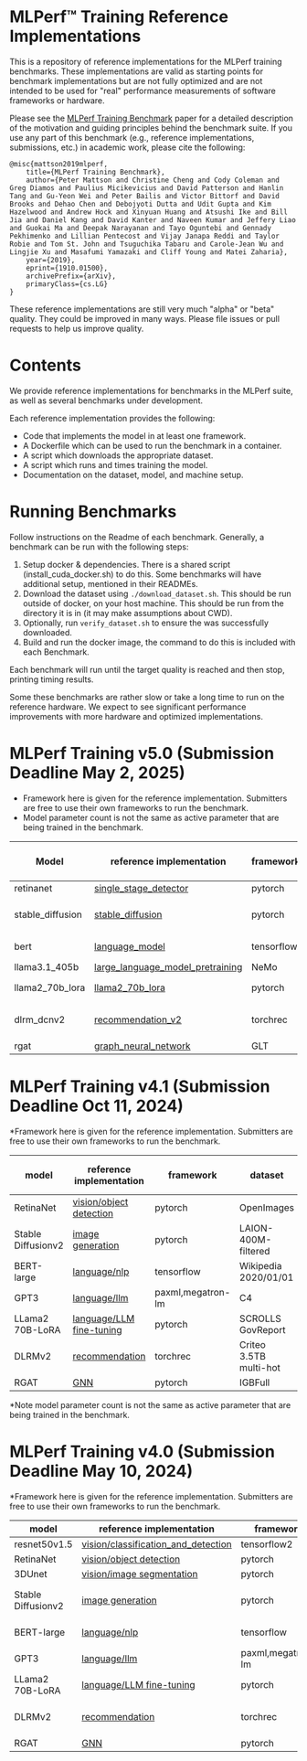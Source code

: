 # MLPerf™ Training Reference Implementations

This is a repository of reference implementations for the MLPerf training benchmarks. These implementations are valid as starting points for benchmark implementations but are not fully optimized and are not intended to be used for "real" performance measurements of software frameworks or hardware. 

Please see the [MLPerf Training Benchmark](https://arxiv.org/abs/1910.01500) paper for a detailed description of the motivation and guiding principles behind the benchmark suite. If you use any part of this benchmark (e.g., reference implementations, submissions, etc.) in academic work, please cite the following:

```
@misc{mattson2019mlperf,
    title={MLPerf Training Benchmark},
    author={Peter Mattson and Christine Cheng and Cody Coleman and Greg Diamos and Paulius Micikevicius and David Patterson and Hanlin Tang and Gu-Yeon Wei and Peter Bailis and Victor Bittorf and David Brooks and Dehao Chen and Debojyoti Dutta and Udit Gupta and Kim Hazelwood and Andrew Hock and Xinyuan Huang and Atsushi Ike and Bill Jia and Daniel Kang and David Kanter and Naveen Kumar and Jeffery Liao and Guokai Ma and Deepak Narayanan and Tayo Oguntebi and Gennady Pekhimenko and Lillian Pentecost and Vijay Janapa Reddi and Taylor Robie and Tom St. John and Tsuguchika Tabaru and Carole-Jean Wu and Lingjie Xu and Masafumi Yamazaki and Cliff Young and Matei Zaharia},
    year={2019},
    eprint={1910.01500},
    archivePrefix={arXiv},
    primaryClass={cs.LG}
}
```

These reference implementations are still very much "alpha" or "beta" quality. They could be improved in many ways. Please file issues or pull requests to help us improve quality.

# Contents

We provide reference implementations for benchmarks in the MLPerf suite, as well as several benchmarks under development. 

Each reference implementation provides the following:
 
* Code that implements the model in at least one framework.
* A Dockerfile which can be used to run the benchmark in a container.
* A script which downloads the appropriate dataset.
* A script which runs and times training the model.
* Documentation on the dataset, model, and machine setup.

# Running Benchmarks

Follow instructions on the Readme of each benchmark. Generally, a benchmark can be run with the following steps:

1. Setup docker & dependencies. There is a shared script (install_cuda_docker.sh) to do this. Some benchmarks will have additional setup, mentioned in their READMEs.
2. Download the dataset using `./download_dataset.sh`. This should be run outside of docker, on your host machine. This should be run from the directory it is in (it may make assumptions about CWD).
3. Optionally, run `verify_dataset.sh` to ensure the was successfully downloaded.
4. Build and run the docker image, the command to do this is included with each Benchmark. 

Each benchmark will run until the target quality is reached and then stop, printing timing results.

Some these benchmarks are rather slow or take a long time to run on the reference hardware. We expect to see significant performance improvements with more hardware and optimized implementations. 

# MLPerf Training v5.0 (Submission Deadline May 2, 2025)

* Framework here is given for the reference implementation. Submitters are free to use their own frameworks to run the benchmark. 
* Model parameter count is not the same as active parameter that are being trained in the benchmark. 

| Model | reference implementation | framework | dataset | model parameter count
| ---- | ---- | ---- | ---- | ----
| retinanet | [single_stage_detector](https://github.com/mlcommons/training/tree/master/single_stage_detector) | pytorch | OpenImages | 37M
| stable_diffusion | [stable_diffusion](https://github.com/mlcommons/training/tree/master/stable_diffusion) | pytorch | LAION-400M-filtered | 865M
| bert | [language_model](https://github.com/mlcommons/training/tree/master/language_model/tensorflow/bert) | tensorflow | Wikipedia 2020/01/01 | 340M
| llama3.1_405b | [large_language_model_pretraining](https://github.com/mlcommons/training/tree/master/large_language_model_pretraining) | NeMo | C4 | 405B
| llama2_70b_lora | [llama2_70b_lora](https://github.com/mlcommons/training/tree/master/llama2_70b_lora) | pytorch | SCROLLS GovReport | 70B
| dlrm_dcnv2 | [recommendation_v2](https://github.com/mlcommons/training/tree/master/recommendation_v2/torchrec_dlrm) | torchrec | Criteo 3.5TB multi-hot | 167M
| rgat | [graph_neural_network](https://github.com/mlcommons/training/tree/master/graph_neural_network) | GLT | IGBFull | 25M

# MLPerf Training v4.1 (Submission Deadline Oct 11, 2024)
*Framework here is given for the reference implementation. Submitters are free to use their own frameworks to run the benchmark.

| model | reference implementation | framework | dataset | model parameter count
| ---- | ---- | ---- | ---- | ----
| RetinaNet | [vision/object detection](https://github.com/mlcommons/training/tree/master/single_stage_detector) | pytorch | OpenImages | 37M
| Stable Diffusionv2 | [image generation](https://github.com/mlcommons/training/tree/master/stable_diffusion) | pytorch | LAION-400M-filtered | 865M
| BERT-large | [language/nlp](https://github.com/mlcommons/training/tree/master/language_model/tensorflow/bert) | tensorflow | Wikipedia 2020/01/01 | 340M
| GPT3 | [language/llm](https://github.com/mlcommons/training/tree/master/large_language_model) | paxml,megatron-lm | C4 | 175B
| LLama2 70B-LoRA | [language/LLM fine-tuning](https://github.com/mlcommons/training/tree/master/llama2_70b_lora) | pytorch | SCROLLS GovReport | 70B
| DLRMv2 | [recommendation](https://github.com/mlcommons/training/tree/master/recommendation_v2/torchrec_dlrm) | torchrec | Criteo 3.5TB multi-hot | 167M
| RGAT | [GNN](https://github.com/mlcommons/training/tree/master/graph_neural_network) | pytorch | IGBFull | 25M 

*Note model parameter count is not the same as active parameter that are being trained in the benchmark. 

# MLPerf Training v4.0 (Submission Deadline May 10, 2024)
*Framework here is given for the reference implementation. Submitters are free to use their own frameworks to run the benchmark.

| model | reference implementation | framework | dataset
| ---- | ---- | ---- | ---- |
| resnet50v1.5 | [vision/classification_and_detection](https://github.com/mlcommons/training/tree/master/image_classification) | tensorflow2 | Imagenet
| RetinaNet | [vision/object detection](https://github.com/mlcommons/training/tree/master/single_stage_detector) | pytorch | OpenImages
| 3DUnet | [vision/image segmentation](https://github.com/mlcommons/training/tree/master/image_segmentation/pytorch) | pytorch | KiTS19
| Stable Diffusionv2 | [image generation](https://github.com/mlcommons/training/tree/master/stable_diffusion) | pytorch | LAION-400M-filtered
| BERT-large | [language/nlp](https://github.com/mlcommons/training/tree/master/language_model/tensorflow/bert) | tensorflow | Wikipedia 2020/01/01
| GPT3 | [language/llm](https://github.com/mlcommons/training/tree/master/large_language_model) | paxml,megatron-lm | C4
| LLama2 70B-LoRA | [language/LLM fine-tuning](https://github.com/mlcommons/training/tree/master/llama2_70b_lora) | pytorch | SCROLLS GovReport
| DLRMv2 | [recommendation](https://github.com/mlcommons/training/tree/master/recommendation_v2/torchrec_dlrm) | torchrec | Criteo 3.5TB multi-hot
| RGAT | [GNN](https://github.com/mlcommons/training/tree/master/graph_neural_network) | pytorch | IGBFull


